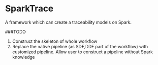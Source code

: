 SparkTrace
===
A framework which can create a traceability models on Spark.


###TODO
1. Construct the skeleton of whole workflow
2. Replace the native pipeline (as SDF,DDF part of the workflow) with customized pipeline. Allow user to construct a
pipeline without Spark knowledge